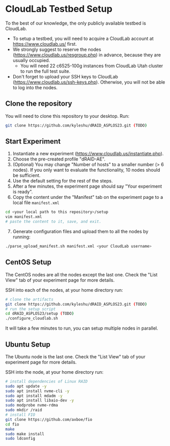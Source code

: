 # CloudLab Testbed Setup

To the best of our knowledge, the only publicly available testbed is CloudLab. 
- To setup a testbed, you will need to acquire a CloudLab account at https://www.cloudlab.us/ first.
- We strongly suggest to reserve the nodes (https://www.cloudlab.us/resgroup.php) in advance, because they are usually occupied.
  - You will need 22 c6525-100g instances from CloudLab Utah cluster to run the full test suite.
- Don't forget to upload your SSH keys to CloudLab (https://www.cloudlab.us/ssh-keys.php). Otherwise, you will not be able to log into the nodes.

## Clone the repository
You will need to clone this repository to your desktop. Run:
```Bash
git clone https://github.com/kyleshu/dRAID_ASPLOS23.git (TODO)
```

## Start Experiment

1. Instantiate a new experiment (https://www.cloudlab.us/instantiate.php).
2. Choose the pre-created profile "dRAID-AE".
3. (Optional) You may change "Number of hosts" to a smaller number (> 6 nodes). If you only want to evaluate the functionality, 10 nodes should be sufficient.
4. Use the default setting for the rest of the steps.
5. After a few minutes, the experiment page should say "Your experiment is ready".
6. Copy the content under the "Manifest" tab on the experiment page to a local file `manifest.xml`
```Bash
cd <your local path to this repository>/setup
vim manifest.xml
# paste the content to it, save, and exit.
```
7. Generate configuration files and upload them to all the nodes by running:
```Bash
./parse_upload_manifest.sh manifest.xml <your CloudLab username>
```

## CentOS Setup

The CentOS nodes are all the nodes except the last one. Check the "List View" tab of your experiment page for more details.

SSH into each of the nodes, at your home directory run:
```Bash
# clone the artifacts
git clone https://github.com/kyleshu/dRAID_ASPLOS23.git (TODO)
# run the setup script
cd dRAID_ASPLOS23/setup (TODO)
./configure_cloudlab.sh
```
It will take a few minutes to run, you can setup multiple nodes in parallel.

## Ubuntu Setup

The Ubuntu node is the last one. Check the "List View" tab of your experiment page for more details.

SSH into the node, at your home directory run:
```Bash
# install dependencies of Linux RAID
sudo apt update -y
sudo apt install nvme-cli -y
sudo apt install mdadm -y
sudo apt install libaio-dev -y
sudo modprobe nvme-rdma
sudo mkdir /raid
# install FIO
git clone https://github.com/axboe/fio
cd fio
make
sudo make install
sudo ldconfig
```